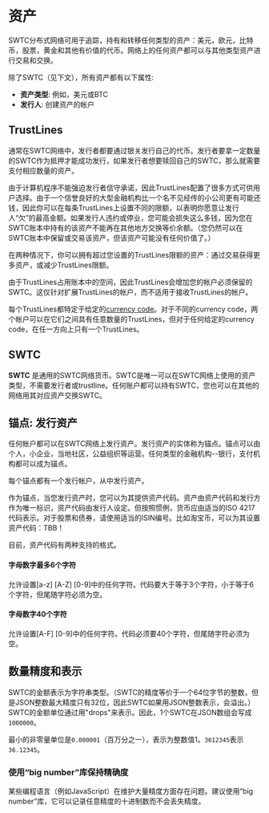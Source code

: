 # 资产


SWTC分布式网络可用于追踪，持有和转移任何类型的资产：美元，欧元，比特币，股票，黄金和其他有价值的代币。网络上的任何资产都可以与其他类型资产进行交易和交换。

除了SWTC（见下文），所有资产都有以下属性:

- **资产类型**: 例如，美元或BTC
- **发行人**: 创建资产的帐户

## TrustLines
通常在SWTC网络中，发行者都要通过银关发行自己的代币。发行者要拿一定数量的SWTC作为抵押才能成功发行，如果发行者想要赎回自己的SWTC，那么就需要支付相应数量的资产。

由于计算机程序不能强迫发行者信守承诺，因此TrustLines配置了很多方式可供用户选择。由于一个信誉良好的大型金融机构比一个名不见经传的小公司更有可能还钱，因此你可以在每条TrustLines上设置不同的限额，以表明你愿意让发行人“欠”的最高金额。如果发行人违约或停业，您可能会损失这么多钱，因为您在SWTC账本中持有的该资产不能再在其他地方交换等价余额。（您仍然可以在SWTC账本中保留或交易该资产，但该资产可能没有任何价值了。）

在两种情况下，你可以拥有超过您设置的TrustLines限额的资产：通过交易获得更多资产，或减少TrustLines限额。

由于TrustLines占用账本中的空间，因此TrustLines会增加您的帐户必须保留的SWTC。这仅针对扩展TrustLines的帐户，而不适用于接收TrustLines的帐户。

每个TrustLines都特定于给定的[currency code](CurrencyCodes.md)。对于不同的currency code，两个帐户可以在它们之间具有任意数量的TrustLines，但对于任何给定的currency code，在任一方向上只有一个TrustLines。


## SWTC
**SWTC** 是通用的SWTC网络货币。SWTC是唯一可以在SWTC网络上使用的资产类型，不需要发行者或trustline。任何账户都可以持有SWTC，您也可以在其他的网络用其对应资产交换SWTC。


## 锚点: 发行资产
任何帐户都可以在SWTC网络上发行资产。发行资产的实体称为锚点。锚点可以由个人，小企业，当地社区，公益组织等运营。任何类型的金融机构--银行，支付机构都可以成为锚点。

每个锚点都有一个发行帐户，从中发行资产。

作为锚点，当您发行资产时，您可以为其提供资产代码。资产由资产代码和发行方作为唯一标识，资产代码由发行人设定。但按照惯例，货币应由适当的ISO 4217代码表示。对于股票和债券，请使用适当的ISIN编号。比如淘宝币，可以为其设置资产代码：TBB！

目前，资产代码有两种支持的格式。

#### 字母数字最多6个字符
允许设置[a-z] [A-Z] [0-9]中的任何字符。代码要大于等于3个字符，小于等于6个字符，但尾随字符必须为空。

#### 字母数字40个字符
允许设置[A-F] [0-9]中的任何字符。代码必须要40个字符，但尾随字符必须为空。


## 数量精度和表示
SWTC的金额表示为字符串类型。（SWTC的精度等价于一个64位字节的整数，但是JSON整数最大精度只有32位，因此SWTC如果用JSON整数表示，会溢出。）SWTC的金额单位通过用"drops"来表示。因此，1个SWTC在JSON数组会写成`1000000`。

最小的非零量单位是`0.000001`（百万分之一），表示为整数值1。`3612345`表示`36.12345`。


### 使用“big number”库保持精确度
某些编程语言（例如JavaScript）在维护大量精度方面存在问题。建议使用“big number”库，它可以记录任意精度的十进制数而不会丢失精度。
